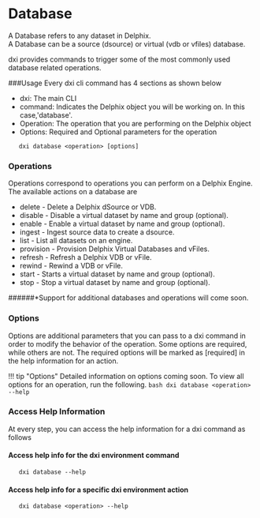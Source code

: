 # Database

A Database refers to any dataset in Delphix.  
A Database can be a source (dsource) or virtual (vdb or vfiles) database.

dxi provides commands to trigger some of the most commonly used database related operations.  

###Usage
Every dxi cli command has 4 sections as shown below

-   dxi: The main CLI
-   command: Indicates the Delphix object you will be working on. In this case,'database'.
-   Operation: The operation that you are performing on the Delphix object
-   Options: Required and Optional parameters for the operation

```commandline 
   dxi database <operation> [options]
```

### Operations
Operations correspond to operations you can perform on a Delphix Engine.   
The  available actions on a database are

- delete - Delete a Delphix dSource or VDB.
- disable - Disable a virtual dataset by name and group (optional).
- enable - Enable a virtual dataset by name and group (optional).
- ingest - Ingest source data to create a dsource.
- list - List all datasets on an engine.
- provision - Provision Delphix Virtual Databases and vFiles.
- refresh - Refresh a Delphix VDB or vFile.
- rewind - Rewind a VDB or vFile.
- start - Starts a virtual dataset by name and group (optional).
- stop - Stop a virtual dataset by name and group (optional).

######*Support for additional databases and operations will come soon.

### Options

Options are additional parameters that you can pass to a dxi command in order to modify the behavior of the operation.
Some options are required, while others are not. The required options will be marked as [required] in the help information for an action.

!!! tip "Options"
     Detailed information on options coming soon. To view all options for an operation, run the following.
     ```bash
     dxi database <operation> --help
     ```

### Access Help Information
At every step, you can access the help information for a dxi command as follows

#### Access help info for the dxi environment command
```commandline 
   dxi database --help
```
#### Access help info for a specific dxi environment action
```commandline 
   dxi database <operation> --help
```